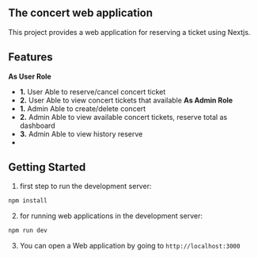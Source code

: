 ## The concert web application
This project provides a web application for reserving a ticket using Nextjs.

## Features
**As User Role**
- **1.** User Able to reserve/cancel concert ticket
- **2.** User Able to view concert tickets that available
**As Admin Role**
- **1.** Admin Able to create/delete concert
- **2.** Admin Able to view available concert tickets, reserve total as dashboard
- **3.** Admin Able to view history reserve
- 
## Getting Started
1. first step to run the development server:
```bash
npm install
```
2. for running web applications in the development server:
```bash
npm run dev
```
3. You can open a Web application by going to `http://localhost:3000`

